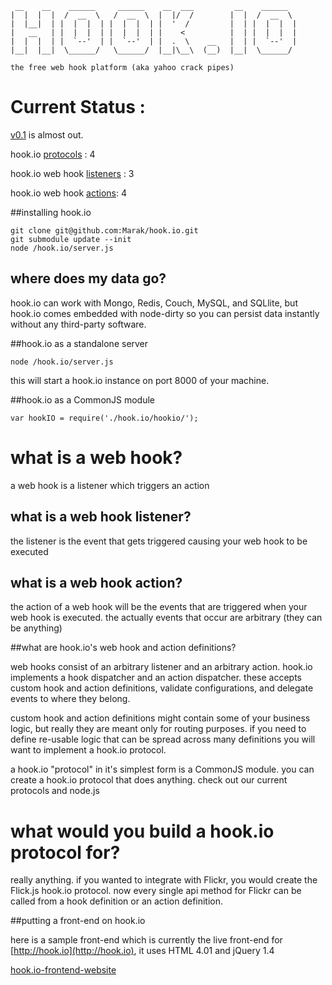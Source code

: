      __    __    ______     ______    __  ___         __    ______   
    |  |  |  |  /  __  \   /  __  \  |  |/  /        |  |  /  __  \  
    |  |__|  | |  |  |  | |  |  |  | |  '  /         |  | |  |  |  | 
    |   __   | |  |  |  | |  |  |  | |    <          |  | |  |  |  | 
    |  |  |  | |  `--'  | |  `--'  | |  .  \    __   |  | |  `--'  | 
    |__|  |__|  \______/   \______/  |__|\__\  (__)  |__|  \______/  

    the free web hook platform (aka yahoo crack pipes)
                                                                 
# Current Status : 
[v0.1](http://semver.org/) is almost out. 

hook.io [protocols](http://github.com/Marak/hook.io/tree/master/hookio/protocols/) : 4

hook.io web hook [listeners](http://github.com/Marak/hook.io/tree/master/hookio/definitions/hooks/) : 3

hook.io web hook [actions](http://github.com/Marak/hook.io/tree/master/hookio/definitions/actions/): 4


##installing hook.io

    git clone git@github.com:Marak/hook.io.git
    git submodule update --init
    node /hook.io/server.js

## where does my data go?
hook.io can work with Mongo, Redis, Couch, MySQL, and SQLlite, but hook.io comes embedded with node-dirty so you can persist data instantly without any third-party software.

##hook.io as a standalone server

    node /hook.io/server.js
    
this will start a hook.io instance on port 8000 of your machine. 


##hook.io as a CommonJS module

    var hookIO = require('./hook.io/hookio/');


# what is a web hook?

a web hook is a listener which triggers an action

## what is a web hook listener?
the listener is the event that gets triggered causing your web hook to be executed

## what is a web hook action?
the action of a web hook will be the events that are triggered when your web hook is executed. the actually events that occur are arbitrary (they can be anything) 

##what are hook.io's web hook and action definitions?

web hooks consist of an arbitrary listener and an arbitrary action. hook.io implements a hook dispatcher and an action dispatcher. these accepts custom hook and action definitions, validate configurations, and delegate events to where they belong.

custom hook and action definitions might contain some of your business logic, but really they are meant only for routing purposes. if you need to define re-usable logic that can be spread across many definitions you will want to implement a hook.io protocol. 

a hook.io "protocol" in it's simplest form is a CommonJS module. you can create a hook.io protocol that does anything. check out our current protocols and node.js


# what would you build a hook.io protocol for?

really anything. if you wanted to integrate with Flickr, you would create the Flick.js hook.io protocol. now every single api method for Flickr can be called from a hook definition or an action definition.


##putting a front-end on hook.io

here is a sample front-end which is currently the live front-end for [http://hook.io](http://hook.io), it uses HTML 4.01 and jQuery 1.4

[hook.io-frontend-website](http://github.com/Marak/hook.io-frontend-website)







